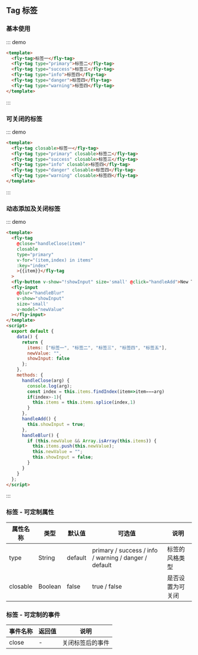## Tag 标签

### 基本使用

::: demo

```html
<template>
  <fly-tag>标签一</fly-tag>
  <fly-tag type="primary">标签二</fly-tag>
  <fly-tag type="success">标签三</fly-tag>
  <fly-tag type="info">标签四</fly-tag>
  <fly-tag type="danger">标签四</fly-tag>
  <fly-tag type="warning">标签四</fly-tag>
</template>
```

:::

### 可关闭的标签

::: demo

```html
<template>
  <fly-tag closable>标签一</fly-tag>
  <fly-tag type="primary" closable>标签二</fly-tag>
  <fly-tag type="success" closable>标签三</fly-tag>
  <fly-tag type="info" closable>标签四</fly-tag>
  <fly-tag type="danger" closable>标签四</fly-tag>
  <fly-tag type="warning" closable>标签四</fly-tag>
</template>
```

:::

### 动态添加及关闭标签

::: demo

```html
<template>
  <fly-tag
    @close="handleClose(item)"
    closable
    type="primary"
    v-for="(item,index) in items"
    :key="index"
    >{{item}}</fly-tag
  >
  <fly-button v-show="!showInput" size='small' @click="handleAdd">New Tag</fly-button>
  <fly-input
    @blur="handleBlur"
    v-show="showInput"
    size='small'
    v-model="newValue"
  ></fly-input>
</template>
<script>
  export default {
    data() {
      return {
        items: ["标签一", "标签二", "标签三", "标签四", "标签五"],
        newValue: "",
        showInput: false
      };
    },
    methods: {
      handleClose(arg) {
        console.log(arg);
        const index = this.items.findIndex(item=>item===arg)
        if(index>-1){
          this.items = this.items.splice(index,1)
        }
      },
      handleAdd() {
        this.showInput = true;
      },
      handleBlur() {
        if (this.newValue && Array.isArray(this.items)) {
          this.items.push(this.newValue);
          this.newValue = "";
          this.showInput = false;
        }
      }
    }
  };
</script>
```

:::

### 标签 - 可定制属性

| 属性名称 | 类型    | 默认值  | 可选值                                                | 说明             |
| -------- | ------- | ------- | ----------------------------------------------------- | ---------------- |
| type     | String  | default | primary / success / info / warning / danger / default | 标签的风格类型   |
| closable | Boolean | false   | true / false                                          | 是否设置为可关闭 |

### 标签 - 可定制的事件

| 事件名称 | 返回值 | 说明             |
| -------- | ------ | ---------------- |
| close | -      | 关闭标签后的事件 |
